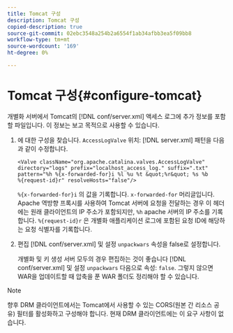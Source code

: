 ```yaml
---
title: Tomcat 구성
description: Tomcat 구성
copied-description: true
source-git-commit: 02ebc3548a254b2a6554f1ab34afbb3ea5f09bb8
workflow-type: tm+mt
source-wordcount: '169'
ht-degree: 0%

---
```


# Tomcat 구성{#configure-tomcat}

개별화 서버에서 Tomcat의 [!DNL conf/server.xml] 액세스 로그에 추가 정보를 포함할 파일입니다. 이 정보는 보고 목적으로 사용할 수 있습니다.

1. 에 대한 구성을 찾습니다. `AccessLogValve` 위치: [!DNL server.xml] 패턴을 다음과 같이 수정합니다.

   ```
   <Valve className="org.apache.catalina.valves.AccessLogValve" 
   directory="logs" prefix="localhost_access_log." suffix=".txt" 
   pattern="%h %{x-forwarded-for}i %l %u %t &quot;%r&quot; %s %b 
   %{request-id}r" resolveHosts="false"/>
   ```

   `%{x-forwarded-for}i` 의 값을 기록합니다. `x-forwarded-for` 머리글입니다. Apache 역방향 프록시를 사용하여 Tomcat 서버에 요청을 전달하는 경우 이 헤더에는 원래 클라이언트의 IP 주소가 포함되지만, `%h` apache 서버의 IP 주소를 기록합니다. `%{request-id}r` 은 개별화 애플리케이션 로그에 포함된 요청 ID에 해당하는 요청 식별자를 기록합니다.

1. 편집 [!DNL conf/server.xml] 및 설정 `unpackwars` 속성을 false로 설정합니다.

   개별화 및 키 생성 서버 모두의 경우 편집하는 것이 좋습니다 [!DNL conf/server.xml] 및 설정 `unpackwars` 다음으로 속성: `false`. 그렇지 않으면 WAR을 업데이트할 때 압축을 푼 WAR 폴더도 정리해야 할 수 있습니다.

>[!NOTE]
>
>향후 DRM 클라이언트에서는 Tomcat에서 사용할 수 있는 CORS(원본 간 리소스 공유) 필터를 활성화하고 구성해야 합니다. 현재 DRM 클라이언트에는 이 요구 사항이 없습니다.
